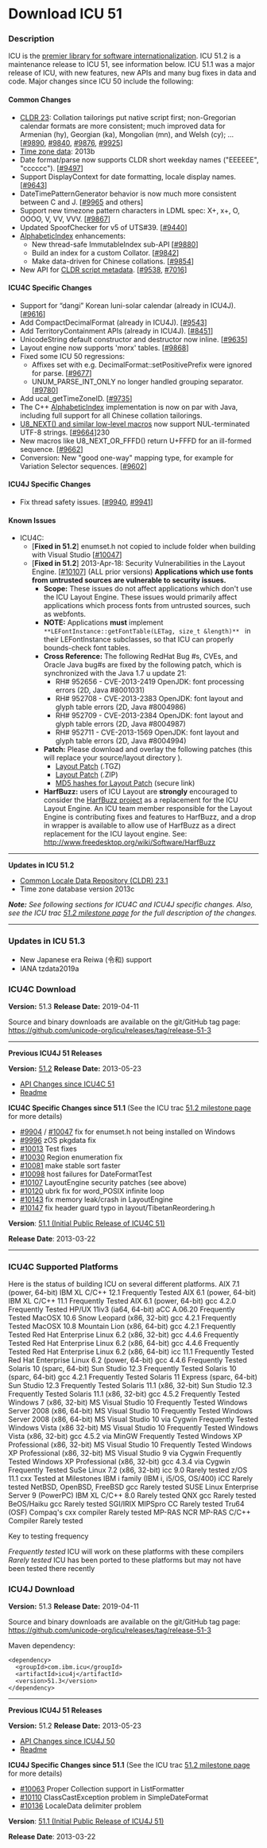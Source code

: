 # Download ICU 51

### Description

ICU is the [premier library for software
internationalization](http://site.icu-project.org/#TOC-What-is-ICU-). ICU 51.2
is a maintenance release to ICU 51, see information below.
ICU 51.1 was a major release of ICU, with new features, new APIs and many bug
fixes in data and code.
Major changes since ICU 50 include the following:

#### Common Changes

*   [CLDR 23](https://sites.google.com/site/cldr/index/downloads/cldr-23):
    Collation tailorings put native script first; non-Gregorian calendar formats
    are more consistent; much improved data for Armenian (hy), Georgian (ka),
    Mongolian (mn), and Welsh (cy); …
    \[[#9890](http://bugs.icu-project.org/trac/ticket/9890),
    [#9840](http://bugs.icu-project.org/trac/ticket/9840),
    [#9876](http://bugs.icu-project.org/trac/ticket/9876),
    [#9925](http://bugs.icu-project.org/trac/ticket/9925)\]
*   [Time zone
    data](http://userguide.icu-project.org/datetime/timezone#TOC-Updating-the-Time-Zone-Data):
    2013b
*   Date format/parse now supports CLDR short weekday names ("EEEEEE",
    "cccccc"). \[[#9497](http://bugs.icu-project.org/trac/ticket/9497)\]
*   Support DisplayContext for date formatting, locale display names.
    \[[#9643](http://bugs.icu-project.org/trac/ticket/9643)\]
*   DateTimePatternGenerator behavior is now much more consistent between C and
    J. \[[#9965](http://bugs.icu-project.org/trac/ticket/9965) and others\]
*   Support new timezone pattern characters in LDML spec: X+, x+, O, OOOO, V,
    VV, VVV. \[[#9867](http://bugs.icu-project.org/trac/ticket/9867)\]
*   Updated SpoofChecker for v5 of UTS#39.
    \[[#9440](http://bugs.icu-project.org/trac/ticket/9440)\]
*   [AlphabeticIndex](http://icu-project.org/apiref/icu4j/com/ibm/icu/text/AlphabeticIndex.html)
    enhancements:
    *   New thread-safe ImmutableIndex sub-API
        \[[#9880](http://bugs.icu-project.org/trac/ticket/9880)\]
    *   Build an index for a custom Collator.
        \[[#9842](http://bugs.icu-project.org/trac/ticket/9842)\]
    *   Make data-driven for Chinese collations.
        \[[#9854](http://bugs.icu-project.org/trac/ticket/9854)\]
*   New API for [CLDR script
    metadata](http://unicode.org/repos/cldr/trunk/common/properties/scriptMetadata.txt).
    \[[#9538](http://bugs.icu-project.org/trac/ticket/9538),
    [#7016](http://bugs.icu-project.org/trac/ticket/7016)\]

#### ICU4C Specific Changes

*   Support for “dangi” Korean luni-solar calendar (already in ICU4J).
    \[[#9616](http://bugs.icu-project.org/trac/ticket/9616)\]
*   Add CompactDecimalFormat (already in ICU4J).
    \[[#9543](http://bugs.icu-project.org/trac/ticket/9543)\]
*   Add TerritoryContainment APIs (already in ICU4J).
    \[[#8451](http://bugs.icu-project.org/trac/ticket/8451)\]
*   UnicodeString default constructor and destructor now inline.
    \[[#9635](http://bugs.icu-project.org/trac/ticket/9635)\]
*   Layout engine now supports 'morx' tables.
    \[[#9868](http://bugs.icu-project.org/trac/ticket/9868)\]
*   Fixed some ICU 50 regressions:
    *   Affixes set with e.g. DecimalFormat::setPositivePrefix were ignored for
        parse. \[[#9677](http://bugs.icu-project.org/trac/ticket/9677)\]
    *   UNUM_PARSE_INT_ONLY no longer handled grouping separator.
        \[[#9780](http://bugs.icu-project.org/trac/ticket/9780)\]
*   Add ucal_getTimeZoneID.
    \[[#9735](http://bugs.icu-project.org/trac/ticket/9735)\]
*   The C++
    [AlphabeticIndex](http://www.icu-project.org/apiref/icu4c/classicu_1_1AlphabeticIndex.html)
    implementation is now on par with Java, including full support for all
    Chinese collation tailorings.
*   [U8_NEXT() and similar low-level
    macros](http://www.icu-project.org/apiref/icu4c/utf8_8h.html) now support
    NUL-terminated UTF-8 strings.
    \[[#9664](http://bugs.icu-project.org/trac/ticket/9664)\]230
*   New macros like U8_NEXT_OR_FFFD() return U+FFFD for an ill-formed sequence.
    \[[#9662](http://bugs.icu-project.org/trac/ticket/9662)\]
*   Conversion: New "good one-way" mapping type, for example for Variation
    Selector sequences.
    \[[#9602](http://bugs.icu-project.org/trac/ticket/9602)\]

#### ICU4J Specific Changes

*   Fix thread safety issues.
    \[[#9940](http://bugs.icu-project.org/trac/ticket/9940),
    [#9941](http://bugs.icu-project.org/trac/ticket/9941)\]

#### Known Issues

*   ICU4C:
    *   \[**Fixed in 51.2**\] enumset.h not copied to include folder when
        building with Visual Studio
        \[[#10047](http://bugs.icu-project.org/trac/ticket/10047)\]
    *   \[**Fixed in 51.2**\] 2013-Apr-18: Security Vulnerabilities in the
        Layout Engine.
        \[[#10107](http://bugs.icu-project.org/trac/ticket/10107)\] (ALL prior
        versions)
        **Applications which use fonts from untrusted sources are vulnerable to
        security issues.**
        *   **Scope:** These issues do not affect applications which don't use
            the ICU Layout Engine. These issues would primarily affect
            applications which process fonts from untrusted sources, such as
            webfonts.
        *   **NOTE:** Applications **must** implement
            `**LEFontInstance::getFontTable(LETag, size_t &length)** ` in their
            LEFontInstance subclasses, so that ICU can properly bounds-check
            font tables.
        *   **Cross Reference:** The following RedHat Bug #s, CVEs, and Oracle
            Java bug#s are fixed by the following patch, which is synchronized
            with the Java 1.7 u update 21:
            *   RH# 952656 - CVE-2013-2419 OpenJDK: font processing errors (2D,
                Java #8001031)
            *   RH# 952708 - CVE-2013-2383 OpenJDK: font layout and glyph table
                errors (2D, Java #8004986)
            *   RH# 952709 - CVE-2013-2384 OpenJDK: font layout and glyph table
                errors (2D, Java #8004987)
            *   RH# 952711 - CVE-2013-1569 OpenJDK: font layout and glyph table
                errors (2D, Java #8004994)
        *   **Patch:** Please download and overlay the following patches (this
            will replace your source/layout directory ).
            *   [Layout
                Patch](http://download.icu-project.org/files/icu4c/51.1/icu-51-layout-fix-10107.tgz)
                (.TGZ)
            *   [Layout
                Patch](http://download.icu-project.org/files/icu4c/51.1/icu-51-layout-fix-10107.zip)
                (.ZIP)
            *   [MD5 hashes for Layout
                Patch](http://ssl.icu-project.org/files/icu4c/51.1/icu-51-layout-fix-10107.md5)
                (secure link)
        *   **HarfBuzz:** users of ICU Layout are **strongly** encouraged to
            consider the [HarfBuzz
            project](http://www.freedesktop.org/wiki/Software/HarfBuzz) as a
            replacement for the ICU Layout Engine. An ICU team member
            responsible for the Layout Engine is contributing fixes and features
            to HarfBuzz, and a drop in wrapper is available to allow use of
            HarfBuzz as a direct replacement for the ICU layout engine. See:
            http://www.freedesktop.org/wiki/Software/HarfBuzz

---

**Updates in ICU 51.2**

*   [Common Locale Data Repository (CLDR)
    23.1](http://cldr.unicode.org/index/downloads/cldr-23-1)
*   Time zone database version 2013c

***Note:** See following sections for ICU4C and ICU4J specific changes. Also,
see the ICU trac [51.2 milestone
page](http://bugs.icu-project.org/trac/milestone/51.2) for the full description
of the changes.*

---

### Updates in ICU 51.3

*   New Japanese era Reiwa (令和) support
*   IANA tzdata2019a

### ICU4C Download

**Version:** 51.3
**Release Date:** 2019-04-11

Source and binary downloads are available on the git/GitHub tag page:
<https://github.com/unicode-org/icu/releases/tag/release-51-3>

---

**Previous ICU4J 51 Releases**

**Version:** [51.2](http://download.icu-project.org/files/icu4c/51.2)
**Release Date:** 2013-05-23

*   [API Changes since ICU4C
    51](http://source.icu-project.org/repos/icu/icu/tags/release-51-2/APIChangeReport.html)
*   [Readme](http://www.icu-project.org/repos/icu/icu/tags/release-51-2/readme.html)

**ICU4C Specific Changes since 51.1** (See the ICU trac [51.2 milestone
page](http://bugs.icu-project.org/trac/milestone/51.2) for more details)

*   [#9904](http://bugs.icu-project.org/trac/ticket/9904) /
    [#10047](http://bugs.icu-project.org/trac/ticket/10047) fix for enumset.h
    not being installed on Windows
*   [#9996](http://bugs.icu-project.org/trac/ticket/9996) zOS pkgdata fix
*   [#10013](http://bugs.icu-project.org/trac/ticket/10013) Test fixes
*   [#10030](http://bugs.icu-project.org/trac/ticket/10030) Region enumeration
    fix
*   [#10081](http://bugs.icu-project.org/trac/ticket/10081) make stable sort
    faster
*   [#10098](http://bugs.icu-project.org/trac/ticket/10098) host failures for
    DateFormatTest
*   [#10107](http://bugs.icu-project.org/trac/ticket/10107) LayoutEngine
    security patches (see above)
*   [#10120](http://bugs.icu-project.org/trac/ticket/10120) ubrk fix for
    word_POSIX infinite loop
*   [#10143](http://bugs.icu-project.org/trac/ticket/10143) fix memory
    leak/crash in LayoutEngine
*   [#10147](http://bugs.icu-project.org/trac/ticket/10147) fix header guard
    typo in layout/TibetanReordering.h

**Version**: [51.1 (Initial Public Release of ICU4C
51)](http://download.icu-project.org/files/icu4c/51.1)

**Release Date**: 2013-03-22

---

### ICU4C Supported Platforms

Here is the status of building ICU on several different platforms. AIX 7.1
(power, 64-bit) IBM XL C/C++ 12.1
Frequently Tested AIX 6.1 (power, 64-bit) IBM XL C/C++ 11.1
Frequently Tested AIX 6.1 (power, 64-bit) gcc 4.2.0
Frequently Tested HP/UX 11iv3 (ia64, 64-bit) aCC A.06.20 Frequently Tested
MacOSX 10.6 Snow Leopard (x86, 32-bit) gcc 4.2.1 Frequently Tested MacOSX 10.8
Mountain Lion (x86, 64-bit) gcc 4.2.1 Frequently Tested Red Hat Enterprise Linux
6.2 (x86, 32-bit) gcc 4.4.6 Frequently Tested Red Hat Enterprise Linux 6.2 (x86,
64-bit) gcc 4.4.6 Frequently Tested Red Hat Enterprise Linux 6.2 (x86, 64-bit)
icc 11.1 Frequently Tested Red Hat Enterprise Linux 6.2 (power, 64-bit) gcc
4.4.6
Frequently Tested Solaris 10 (sparc, 64-bit) Sun Studio 12.3 Frequently Tested
Solaris 10 (sparc, 64-bit) gcc 4.2.1 Frequently Tested Solaris 11 Express
(sparc, 64-bit)
Sun Studio 12.3
Frequently Tested Solaris 11.1 (x86, 32-bit)
Sun Studio 12.3
Frequently Tested Solaris 11.1 (x86, 32-bit)
gcc 4.5.2
Frequently Tested Windows 7 (x86, 32-bit) MS Visual Studio 10
Frequently Tested Windows Server 2008 (x86, 64-bit) MS Visual Studio 10
Frequently Tested Windows Server 2008 (x86, 64-bit) MS Visual Studio 10 via
Cygwin Frequently Tested Windows Vista (x86 32-bit)
MS Visual Studio 10
Frequently Tested Windows Vista (x86, 32-bit) gcc 4.5.2 via MinGW
Frequently Tested Windows XP Professional (x86, 32-bit) MS Visual Studio 10
Frequently Tested Windows XP Professional (x86, 32-bit) MS Visual Studio 9 via
Cygwin
Frequently Tested Windows XP Professional (x86, 32-bit) gcc 4.3.4 via Cygwin
Frequently Tested SuSe Linux 7.2 (x86, 32-bit) icc 9.0 Rarely tested z/OS 11.1
cxx Tested at Milestones IBM i family (IBM i, i5/OS, OS/400) iCC Rarely tested
NetBSD, OpenBSD, FreeBSD gcc Rarely tested SUSE Linux Enterprise Server 9
(PowerPC) IBM XL C/C++ 8.0 Rarely tested QNX gcc Rarely tested BeOS/Haiku gcc
Rarely tested SGI/IRIX MIPSpro CC Rarely tested Tru64 (OSF) Compaq's cxx
compiler Rarely tested MP-RAS NCR MP-RAS C/C++ Compiler Rarely tested

Key to testing frequency

*Frequently tested* ICU will work on these platforms with these compilers
*Rarely tested* ICU has been ported to these platforms but may not have been
tested there recently

### ICU4J Download

**Version:** 51.3
**Release Date:** 2019-04-11

Source and binary downloads are available on the git/GitHub tag page:
<https://github.com/unicode-org/icu/releases/tag/release-51-3>

Maven dependency:

```none
<dependency>
  <groupId>com.ibm.icu</groupId>
  <artifactId>icu4j</artifactId>
  <version>51.3</version>
</dependency>
```

---

**Previous ICU4J 51 Releases**

**Version:** 51.2
**Release Date:** 2013-05-23

*   [API Changes since ICU4J
    50](http://source.icu-project.org/repos/icu/icu4j/tags/release-51-2/APIChangeReport.html)
*   [Readme](http://www.icu-project.org/repos/icu/icu4j/tags/release-51-2/readme.html)

**ICU4J Specific Changes since 51.1** (See the ICU trac [51.2 milestone
page](http://bugs.icu-project.org/trac/milestone/51.2) for more details)

*   [#10063](http://bugs.icu-project.org/trac/ticket/10063) Proper Collection
    support in ListFormatter
*   [#10110](http://bugs.icu-project.org/trac/ticket/10110) ClassCastException
    problem in SimpleDateFormat
*   [#10136](http://bugs.icu-project.org/trac/ticket/10136) LocaleData delimiter
    problem

**Version**: [51.1 (Initial Public Release of ICU4J
51)](http://download.icu-project.org/files/icu4j/51.1)

**Release Date**: 2013-03-22
